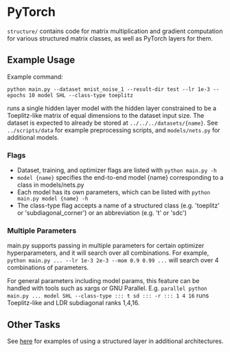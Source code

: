 # PyTorch

`structure/` contains code for matrix multiplication and gradient computation for various structured matrix classes, as well as PyTorch layers for them.

## Example Usage

Example command:
```
python main.py --dataset mnist_noise_1 --result-dir test --lr 1e-3 --epochs 10 model SHL --class-type toeplitz
```
runs a single hidden layer model with the hidden layer constrained to be a Toeplitz-like matrix of equal dimensions to the dataset input size.
The dataset is expected to already be stored at `../../../datasets/{name}`. See `../scripts/data` for example preprocessing scripts, and `models/nets.py` for additional models.

### Flags
- Dataset, training, and optimizer flags are listed with `python main.py -h`
- `model {name}` specifies the end-to-end model {name} corresponding to a class in models/nets.py
- Each model has its own parameters, which can be listed with `python main.py model {name} -h`
- The class-type flag accepts a name of a structured class (e.g. 'toeplitz' or 'subdiagonal\_corner') or an abbreviation (e.g. 't' or 'sdc')

### Multiple Parameters
main.py supports passing in multiple parameters for certain optimizer hyperparameters, and it will search over all combinations. For example,
` python main.py ... --lr 1e-3 2e-3 --mom 0.9 0.99 ... `
will search over 4 combinations of parameters.

For general parameters including model params, this feature can be handled with tools such as xargs or GNU Parallel. E.g.
` parallel python main.py ... model SHL --class-type ::: t sd ::: -r ::: 1 4 16 `
runs Toeplitz-like and LDR subdiagonal ranks 1,4,16.

## Other Tasks

See <a href="https://github.com/HazyResearch/structured-nets/tree/master/pytorch/examples" rel="nofollow">here</a> for examples of using a structured layer in additional architectures.
